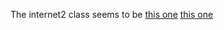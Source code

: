 The internet2 class seems to be
 [this one](https://internet2.edu/cloud/cloud-learning-and-skills-sessions/)
 [this one](https://internet2.edu/cloud/cloud-learning-and-skills-sessions/)


